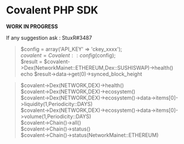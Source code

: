 # Covalent PHP SDK

**WORK IN PROGRESS**

If any suggestion ask : StuxR#3487


>$config = array('API_KEY' => 'ckey_xxxx');  
>$covalent = Covalent::config($config);  
>$result = $covalent->Dex(NetworkMainet::ETHEREUM,Dex::SUSHISWAP)->health()  
>echo $result->data->get(0)->synced_block_height  

>$covalent->Dex(NETWORK,DEX)->health()  
>$covalent->Dex(NETWORK,DEX)->ecosystem()  
>$covalent->Dex(NETWORK,DEX)->ecosystem()->data->items[0]->liquidity(1,Periodicity::DAYS)  
>$covalent->Dex(NETWORK,DEX)->ecosystem()->data->items[0]->volume(1,Periodicity::DAYS)  
>$covalent->Chain()->all()  
>$covalent->Chain()->status()  
>$covalent->Chain()->status(NetworkMainet::ETHEREUM)  